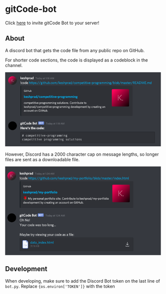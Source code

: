 # gitCode-bot
Click [here]( https://discord.com/oauth2/authorize?client_id=759050188382797875&scope=bot ) to invite gitCode Bot to your server!  
## About  
A discord bot that gets the code file from any public repo on GitHub.  

For shorter code sections, the code is displayed as a codeblock in the channel.

<div align="center">

![img](img/short.jpg)

</div>  

However, Discord has a 2000 character cap on message lengths, so longer files are sent as a downloadable file.

<div align="center">

![img](img/long.jpg)

</div>  

## Development
When developing, make sure to add the Discord Bot token on the last line of `bot.py`. Replace `{os.environ['TOKEN']}` with the token
